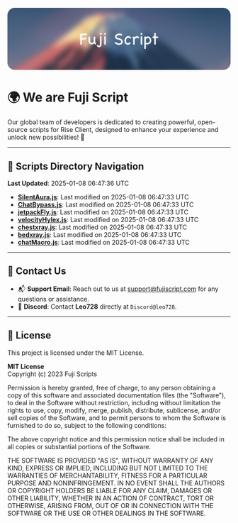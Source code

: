 ![Banner](.github/b.webp)

# 🌍 **We are Fuji Script**

Our global team of developers is dedicated to creating powerful, open-source scripts for Rise Client, designed to enhance your experience and unlock new possibilities! 🌟

---
<!-- SCRIPTS_NAVIGATION_START -->
## 📂 **Scripts Directory Navigation**

**Last Updated**: 2025-01-08 06:47:36 UTC

- **[SilentAura.js](scripts/SilentAura.js)**: Last modified on 2025-01-08 06:47:33 UTC
- **[ChatBypass.js](scripts/ChatBypass.js)**: Last modified on 2025-01-08 06:47:33 UTC
- **[jetpackFly.js](scripts/jetpackFly.js)**: Last modified on 2025-01-08 06:47:33 UTC
- **[velocityHylex.js](scripts/velocityHylex.js)**: Last modified on 2025-01-08 06:47:33 UTC
- **[chestxray.js](scripts/chestxray.js)**: Last modified on 2025-01-08 06:47:33 UTC
- **[bedxray.js](scripts/bedxray.js)**: Last modified on 2025-01-08 06:47:33 UTC
- **[chatMacro.js](scripts/chatMacro.js)**: Last modified on 2025-01-08 06:47:33 UTC

<!-- SCRIPTS_NAVIGATION_END -->

---

## 💬 **Contact Us**  
- 📬 **Support Email**: Reach out to us at [support@fujiscript.com](mailto:support@fujiscript.com) for any questions or assistance.  
- 💬 **Discord**: Contact **Leo728** directly at `Discord@leo728`.

---

## 📜 **License**

This project is licensed under the MIT License.  

**MIT License**  
Copyright (c) 2023 Fuji Scripts  

Permission is hereby granted, free of charge, to any person obtaining a copy of this software and associated documentation files (the "Software"), to deal in the Software without restriction, including without limitation the rights to use, copy, modify, merge, publish, distribute, sublicense, and/or sell copies of the Software, and to permit persons to whom the Software is furnished to do so, subject to the following conditions:  

The above copyright notice and this permission notice shall be included in all copies or substantial portions of the Software.  

THE SOFTWARE IS PROVIDED "AS IS", WITHOUT WARRANTY OF ANY KIND, EXPRESS OR IMPLIED, INCLUDING BUT NOT LIMITED TO THE WARRANTIES OF MERCHANTABILITY, FITNESS FOR A PARTICULAR PURPOSE AND NONINFRINGEMENT. IN NO EVENT SHALL THE AUTHORS OR COPYRIGHT HOLDERS BE LIABLE FOR ANY CLAIM, DAMAGES OR OTHER LIABILITY, WHETHER IN AN ACTION OF CONTRACT, TORT OR OTHERWISE, ARISING FROM, OUT OF OR IN CONNECTION WITH THE SOFTWARE OR THE USE OR OTHER DEALINGS IN THE SOFTWARE.  

